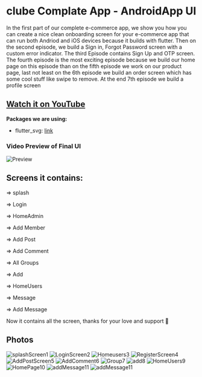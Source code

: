 # clube Complate App - AndroidApp UI


In the first part of our complete e-commerce app, we show you how you can create a nice clean onboarding screen for your e-commerce app that can run both Andriod and iOS devices because it builds with flutter. Then on the second episode, we build a Sign in, Forgot Password screen with a custom error indicator. The third Episode contains Sign Up and OTP screen. The fourth episode is the most exciting episode because we build our home page on this episode than on the fifth episode we work on our product page, last not least on the 6th episode we build an order screen which has some cool stuff like swipe to remove. At the end 7th episode we build a profile screen

## [Watch it on YouTube](https://youtube.com/playlist?list=PLxUBb2A_UUy8OlaNZpS2mfL8xpHcnd_Af)

**Packages we are using:**

- flutter_svg: [link](https://pub.dev/packages/flutter_svg)

### Video Preview of Final UI

![Preview](/intro.gif)

## Screens it contains:

=> splash

=> Login

=> HomeAdmin

=> Add Member

=> Add Post

=> Add Comment

=> All Groups

=> Add

=> HomeUsers

=> Message

=> Add Message

Now it contains all the screen, thanks for your love and support 🙏 

## Photos

![splashScreen1](https://user-images.githubusercontent.com/96108341/175792520-43b2cc49-196d-4959-836a-23425fa23e31.png)
![LoginScreen2](https://user-images.githubusercontent.com/96108341/175792545-115f59b0-461a-4243-bab4-324a7fd2b57e.png)
![Homeusers3](https://user-images.githubusercontent.com/96108341/175792547-98f9baa0-e22e-4ed6-a272-737ed583ceea.png)
![RegisterScreen4](https://user-images.githubusercontent.com/96108341/175792551-1d446f49-fa71-42f8-a7e6-2ad49d323667.png)
![AddPostScreen5](https://user-images.githubusercontent.com/96108341/175792556-c098b3e4-09d3-4f48-bfb1-4730cc3c8419.png)
![AddComment6](https://user-images.githubusercontent.com/96108341/175792557-cada4085-10aa-46a2-a60b-aa43fd9abdf9.png)
![Group7](https://user-images.githubusercontent.com/96108341/175792558-30018c53-4d5d-47f6-b356-4d3c81465ee3.png)
![add8](https://user-images.githubusercontent.com/96108341/175792562-73a6f39c-a11d-4585-83db-644b21abf5c7.png)
![HomeUsers9](https://user-images.githubusercontent.com/96108341/175792603-e528b402-d213-45f9-8473-00fb4bd55977.png)
![HomePage10](https://user-images.githubusercontent.com/96108341/175792608-5809aca7-758b-4707-82f2-471eff2a864e.png)
![addMessage11](https://user-images.githubusercontent.com/96108341/175792610-925459d0-90cf-49c7-975e-a62f18bfd52f.png)
![addMessage11](https://user-images.githubusercontent.com/96108341/175792616-53e9734e-0a13-4c1f-a84c-4577be519717.png)

